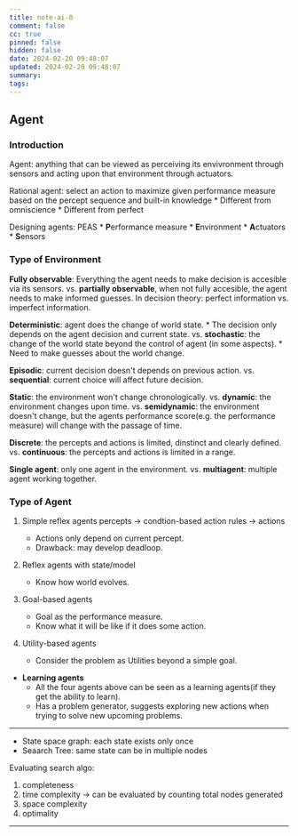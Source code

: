 ```yaml
---
title: note-ai-0
comment: false
cc: true
pinned: false
hidden: false
date: 2024-02-20 09:48:07
updated: 2024-02-20 09:48:07
summary:
tags:
---
```


## Agent

### Introduction

Agent: anything that can be viewed as perceiving its envivronment through sensors and acting upon that environment through actuators.

Rational agent: select an action to maximize given performance measure based on the percept sequence and built-in knowledge
    * Different from omniscience
    * Different from perfect

Designing agents: PEAS
    * **P**erformance measure
    * **E**nvironment
    * **A**ctuators
    * **S**ensors

### Type of Environment

**Fully observable**: Everything the agent needs to make decision is accesible via its sensors.
    vs. **partially observable**, when not fully accesible, the agent needs to make informed guesses.
In decision theory: perfect information vs. imperfect information.

**Deterministic**: agent does the change of world state.
    * The decision only depends on the agent decision and current state. 
    vs. **stochastic**: the change of the world state beyond the control of agent (in some aspects).
    * Need to make guesses about the world change.

**Episodic**: current decision doesn't depends on previous action.
    vs. **sequential**: current choice will affect future decision.

**Static**: the environment won't change chronologically.
    vs. **dynamic**: the environment changes upon time.
    vs. **semidynamic**: the environment doesn't change, but the agents performance score(e.g. the performance measure) will change with the passage of time.

**Discrete**: the percepts and actions is limited, dinstinct and clearly defined.
    vs. **continuous**: the percepts and actions is limited in a range.

**Single agent**: only one agent in the environment.
    vs. **multiagent**: multiple agent working together.

### Type of Agent

1. Simple reflex agents
    percepts -> condtion-based action rules -> actions    
    * Actions only depend on current percept.
    * Drawback: may develop deadloop.
2. Reflex agents with state/model
    * Know how world evolves.

3. Goal-based agents
    * Goal as the performance measure.
    * Know what it will be like if it does some action.

4. Utility-based agents
    * Consider the problem as Utilities beyond a simple goal.

* **Learning agents**
    * All the four agents above can be seen as a learning agents(if they get the ability to learn). 
    * Has a problem generator, suggests exploring new actions when trying to solve new upcoming problems.

--- 

* State space graph: each state exists only once
* Seaarch Tree: same state can be in multiple nodes

Evaluating search algo:
1. completeness
2. time complexity -> can be evaluated by counting total nodes generated
3. space complexity
4. optimality

---



